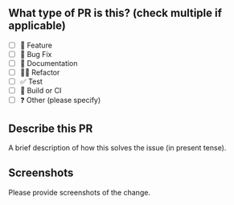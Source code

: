 ## What type of PR is this? (check multiple if applicable)

- [ ] 🍕 Feature
- [ ] 🐛 Bug Fix
- [ ] 📝 Documentation
- [ ] 🧑‍💻 Refactor
- [ ] ✅ Test
- [ ] 🤖 Build or CI
- [ ] ❓ Other (please specify)

## Describe this PR

A brief description of how this solves the issue (in present tense).

## Screenshots

Please provide screenshots of the change.


